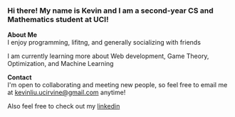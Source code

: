 ### Hi there! My name is Kevin and I am a second-year CS and Mathematics student at UCI! 

**About Me**  
I enjoy programming, lifitng, and generally socializing with friends 

I am currently learning more about Web development, Game Theory, Optimization, and Machine Learning

**Contact**  
I'm open to collaborating and meeting new people, so feel free to email me at kevinliu.ucirvine@gmail.com anytime!

Also feel free to check out my [linkedin](https://www.linkedin.com/in/kevinnliu/)

<!--
**kevnlliu/kevnlliu** is a ✨ _special_ ✨ repository because its `README.md` (this file) appears on your GitHub profile.

Here are some ideas to get you started:

- 🔭 I’m currently working on ...
- 🌱 I’m currently learning ...
- 👯 I’m looking to collaborate on ...
- 🤔 I’m looking for help with ...
- 💬 Ask me about ...
- 📫 How to reach me: ...
- 😄 Pronouns: ...
- ⚡ Fun fact: ...
-->
